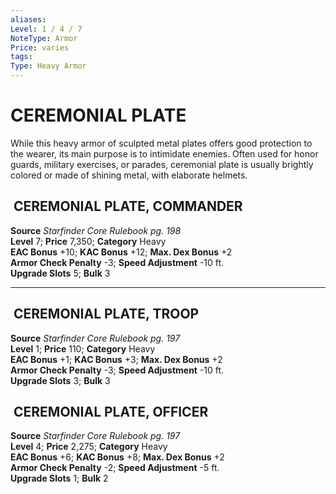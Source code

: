 ```yaml
---
aliases: 
Level: 1 / 4 / 7
NoteType: Armor
Price: varies
tags: 
Type: Heavy Armor
---
```

# CEREMONIAL PLATE
While this heavy armor of sculpted metal plates offers good protection to the wearer, its main purpose is to intimidate enemies. Often used for honor guards, military exercises, or parades, ceremonial plate is usually brightly colored or made of shining metal, with elaborate helmets.  

##  CEREMONIAL PLATE, COMMANDER

**Source** _Starfinder Core Rulebook pg. 198_  
**Level** 7; **Price** 7,350; **Category** Heavy  
**EAC Bonus** +10; **KAC Bonus** +12; **Max. Dex Bonus** +2  
**Armor Check Penalty** -3; **Speed Adjustment** -10 ft.  
**Upgrade Slots** 5; **Bulk** 3

---

##  CEREMONIAL PLATE, TROOP

**Source** _Starfinder Core Rulebook pg. 197_  
**Level** 1; **Price** 110; **Category** Heavy  
**EAC Bonus** +1; **KAC Bonus** +3; **Max. Dex Bonus** +2  
**Armor Check Penalty** -3; **Speed Adjustment** -10 ft.  
**Upgrade Slots** 3; **Bulk** 3

##  CEREMONIAL PLATE, OFFICER

**Source** _Starfinder Core Rulebook pg. 197_  
**Level** 4; **Price** 2,275; **Category** Heavy  
**EAC Bonus** +6; **KAC Bonus** +8; **Max. Dex Bonus** +2  
**Armor Check Penalty** -2; **Speed Adjustment** -5 ft.  
**Upgrade Slots** 1; **Bulk** 2